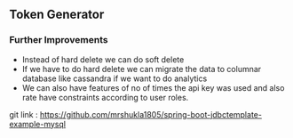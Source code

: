 ## Token Generator

### Further Improvements

- Instead of hard delete we can do soft delete
- If we have to do hard delete we can migrate the data to columnar database like cassandra if we want to do analytics
- We can also have features of no of times the api key was used and also rate have constraints according to user roles.


git link : https://github.com/mrshukla1805/spring-boot-jdbctemplate-example-mysql